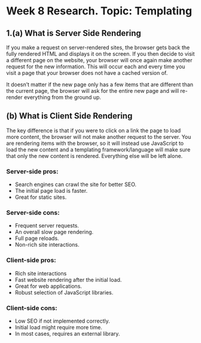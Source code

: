 # Week 8 Research. Topic: Templating

## 1.(a) What is Server Side Rendering

If you make a request on server-rendered sites, the browser gets back the fully rendered HTML and displays it on the screen. If you then decide to visit a different page on the website, your browser will once again make another request for the new information. This will occur each and every time you visit a page that your browser does not have a cached version of.

It doesn’t matter if the new page only has a few items that are different than the current page, the browser will ask for the entire new page and will re-render everything from the ground up.

## (b) What is Client Side Rendering

The key difference is that if you were to click on a link the page to load more content, the browser will not make another request to the server. You are rendering items with the browser, so it will instead use JavaScript to load the new content and a templating framework/language will make sure that only the new content is rendered. Everything else will be left alone.


### Server-side pros:

   + Search engines can crawl the site for better SEO.
   + The initial page load is faster.
   + Great for static sites.

### Server-side cons:

   + Frequent server requests.
   + An overall slow page rendering.
   + Full page reloads.
   + Non-rich site interactions.

### Client-side pros:

   + Rich site interactions
   + Fast website rendering after the initial load.
   + Great for web applications.
   + Robust selection of JavaScript libraries.

### Client-side cons:

   + Low SEO if not implemented correctly.
   + Initial load might require more time.
   + In most cases, requires an external library.
